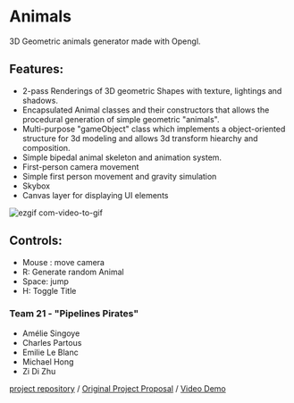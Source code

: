 # Animals 
3D Geometric animals generator made with Opengl. <br>
## Features:
- 2-pass Renderings of 3D geometric Shapes with texture, lightings and shadows.
- Encapsulated Animal classes and their constructors that allows the procedural generation of simple geometric "animals".
- Multi-purpose "gameObject" class which implements a object-oriented structure for 3d modeling and allows 3d transform hiearchy and composition.
- Simple bipedal animal skeleton and animation system.
- First-person camera movement
- Simple first person movement and gravity simulation
- Skybox
- Canvas layer for displaying UI elements

![ezgif com-video-to-gif](https://github.com/AmelieSing/COMP371/assets/40129612/d018e9f3-2426-41d7-b3c1-aa3eba689fcf)

## Controls:
- Mouse : move camera
- R: Generate random Animal
- Space: jump
- H: Toggle Title

### Team 21 - "Pipelines Pirates"
- Amélie Singoye
- Charles Partous
- Emilie Le Blanc
- Michael Hong
- Zi Di Zhu

[project repository](https://github.com/AmelieSing/COMP371/) / [Original Project Proposal](https://docs.google.com/presentation/d/1Nm4k64vbQz6VPOj2YlS4j0XOhi3_zk4nit-rBKwVM9I/edit?usp=sharing) / [Video Demo](https://www.youtube.com/watch?v=qprQn4G310A&ab_channel=nebularswamp)
